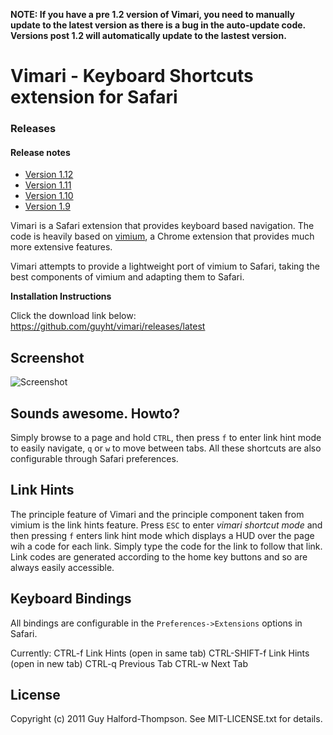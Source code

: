 **NOTE: If you have a pre 1.2 version of Vimari, you need to manually
update to the latest version as there is a bug in the auto-update code.
Versions post 1.2 will automatically update to the lastest version.**

Vimari - Keyboard Shortcuts extension for Safari
================================================

### Releases

#### Release notes

  - [Version 1.12](https://github.com/guyht/vimari/releases/tag/v1.12)
  - [Version 1.11](https://github.com/guyht/vimari/releases/tag/v1.11)
  - [Version 1.10](https://github.com/guyht/vimari/releases/tag/v1.10)
  - [Version 1.9](https://github.com/guyht/vimari/releases/tag/v1.9)


Vimari is a Safari extension that provides keyboard based navigation.
The code is heavily based on [vimium](https://github.com/philc/vimium),
a Chrome extension that provides much more extensive features.

Vimari attempts to provide a lightweight port of vimium to Safari,
taking the best components of vimium and adapting them to Safari.

__Installation Instructions__

Click the download link below:
	https://github.com/guyht/vimari/releases/latest


Screenshot
-----------

![Screenshot](https://github.com/guyht/vimari/raw/gh-pages/shot.png)


Sounds awesome.  Howto?
-----------------------

Simply browse to a page and hold `CTRL`, then press `f` to enter link
hint mode to easily navigate, `q` or `w` to move between tabs. All these
shortcuts are also configurable through Safari preferences.

Link Hints
----------

The principle feature of Vimari and the principle component taken from
vimium is the link hints feature. Press `ESC` to enter
*vimari shortcut mode* and then pressing `f` enters link hint mode which
displays a HUD over the page wih a code for each link. Simply type the
code for the link to follow that link. Link codes are generated
according to the home key buttons and so are always easily accessible.

Keyboard Bindings
-----------------

All bindings are configurable in the `Preferences->Extensions` options
in Safari.

Currently:
	CTRL-f	Link Hints (open in same tab)
	CTRL-SHIFT-f Link Hints (open in new tab)
	CTRL-q 	Previous Tab
	CTRL-w	Next Tab


License
-------
Copyright (c) 2011 Guy Halford-Thompson. See MIT-LICENSE.txt for
details.
